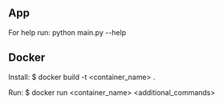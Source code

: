 ## App
For help run: python main.py --help 

## Docker
Install: $ docker build -t <container_name> .

Run: $ docker run <container_name> <additional_commands>
